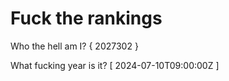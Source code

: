 # Fuck the rankings

Who the hell am I?
{ 2027302 }

What fucking year is it?
[ 2024-07-10T09:00:00Z ]
